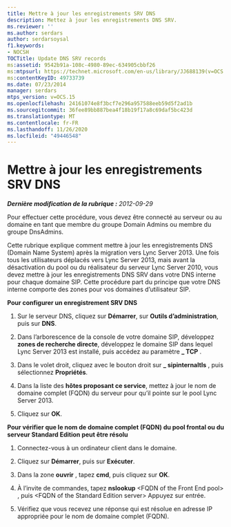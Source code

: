 ```yaml
---
title: Mettre à jour les enregistrements SRV DNS
description: Mettez à jour les enregistrements DNS SRV.
ms.reviewer: ''
ms.author: serdars
author: serdarsoysal
f1.keywords:
- NOCSH
TOCTitle: Update DNS SRV records
ms:assetid: 9542b91a-108c-4980-89ec-634905cbbf26
ms:mtpsurl: https://technet.microsoft.com/en-us/library/JJ688139(v=OCS.15)
ms:contentKeyID: 49733739
ms.date: 07/23/2014
manager: serdars
mtps_version: v=OCS.15
ms.openlocfilehash: 24161074e8f3bcf7e296a957588eeb59d5f2ad1b
ms.sourcegitcommit: 36fee89bb887bea4f18b19f17a8c69daf5bc423d
ms.translationtype: MT
ms.contentlocale: fr-FR
ms.lasthandoff: 11/26/2020
ms.locfileid: "49446548"
---
```

# <a name="update-dns-srv-records"></a>Mettre à jour les enregistrements SRV DNS

<div data-xmlns="http://www.w3.org/1999/xhtml">

<div class="topic" data-xmlns="http://www.w3.org/1999/xhtml" data-msxsl="urn:schemas-microsoft-com:xslt" data-cs="https://msdn.microsoft.com/">

<div data-asp="https://msdn2.microsoft.com/asp">



</div>

<div id="mainSection">

<div id="mainBody">

<span> </span>

_**Dernière modification de la rubrique :** 2012-09-29_

Pour effectuer cette procédure, vous devez être connecté au serveur ou au domaine en tant que membre du groupe Domain Admins ou membre du groupe DnsAdmins.

Cette rubrique explique comment mettre à jour les enregistrements DNS (Domain Name System) après la migration vers Lync Server 2013. Une fois tous les utilisateurs déplacés vers Lync Server 2013, mais avant la désactivation du pool ou du réalisateur du serveur Lync Server 2010, vous devez mettre à jour les enregistrements DNS SRV dans votre DNS interne pour chaque domaine SIP. Cette procédure part du principe que votre DNS interne comporte des zones pour vos domaines d’utilisateur SIP.

**Pour configurer un enregistrement SRV DNS**

1.  Sur le serveur DNS, cliquez sur **Démarrer**, sur **Outils d’administration**, puis sur **DNS**.

2.  Dans l’arborescence de la console de votre domaine SIP, développez **zones de recherche directe**, développez le domaine SIP dans lequel Lync Server 2013 est installé, puis accédez au paramètre **\_ TCP** .

3.  Dans le volet droit, cliquez avec le bouton droit sur **\_ sipinternaltls** , puis sélectionnez **Propriétés**.

4.  Dans la liste des **hôtes proposant ce service**, mettez à jour le nom de domaine complet (FQDN) du serveur pour qu’il pointe sur le pool Lync Server 2013.

5.  Cliquez sur **OK**.

**Pour vérifier que le nom de domaine complet (FQDN) du pool frontal ou du serveur Standard Edition peut être résolu**

1.  Connectez-vous à un ordinateur client dans le domaine.

2.  Cliquez sur **Démarrer**, puis sur **Exécuter**.

3.  Dans la zone **ouvrir** , tapez **cmd**, puis cliquez sur **OK**.

4.  À l’invite de commandes, tapez **nslookup** \<FQDN of the Front End pool\> , puis \<FQDN of the Standard Edition server\> Appuyez sur entrée.

5.  Vérifiez que vous recevez une réponse qui est résolue en adresse IP appropriée pour le nom de domaine complet (FQDN).

</div>

<span> </span>

</div>

</div>

</div>

